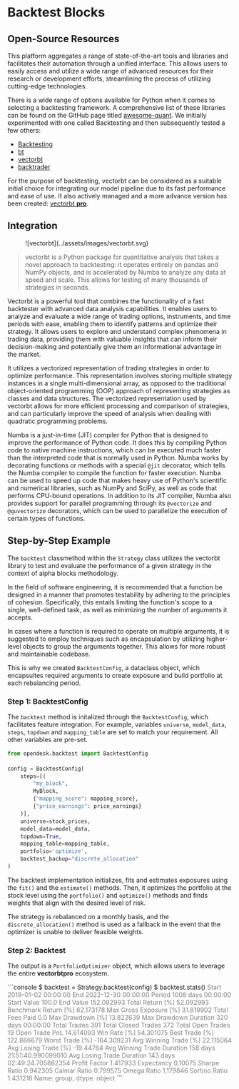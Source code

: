 # Backtest Blocks

## Open-Source Resources

This platform aggregates a range of state-of-the-art tools and libraries and facilitates their automation through a unified interface. This allows users to easily access and utilize a wide range of advanced resources for their research or development efforts, streamlining the process of utilizing cutting-edge technologies.

There is a wide range of options available for Python when it comes to selecting a backtesting framework. A comprehensive list of these libraries can be found on the GitHub page titled [awesome-quant](https://github.com/wilsonfreitas/awesome-quant#trading--backtesting). We initially experimented with one called Backtesting and then subsequently tested a few others:

* [Backtesting](https://kernc.github.io/backtesting.py)
* [bt](https://github.com/pmorissette/bt) 
* [vectorbt](https://github.com/polakowo/vectorbt)
* [backtrader](https://github.com/mementum/backtrader) 

For the purpose of backtesting, vectorbt can be considered as a suitable initial choice for integrating our model pipeline due to its fast performance and ease of use. It also actively managed and a more advance version has been created: [vectorbt **pro**](https://vectorbt.pro/).

## Integration

<figure markdown>
  ![vectorbt](../assets/images/vectorbt.svg)
</figure>

> vectorbt is a Python package for quantitative analysis that takes a novel approach to backtesting: it operates entirely on pandas and NumPy objects, and is accelerated by Numba to analyze any data at speed and scale. This allows for testing of many thousands of strategies in seconds.

Vectorbt is a powerful tool that combines the functionality of a fast backtester with advanced data analysis capabilities. It enables users to analyze and evaluate a wide range of trading options, instruments, and time periods with ease, enabling them to identify patterns and optimize their strategy. It allows users to explore and understand complex phenomena in trading data, providing them with valuable insights that can inform their decision-making and potentially give them an informational advantage in the market.

It utilizes a vectorized representation of trading strategies in order to optimize performance. This representation involves storing multiple strategy instances in a single multi-dimensional array, as opposed to the traditional object-oriented programming (OOP) approach of representing strategies as classes and data structures. The vectorized representation used by vectorbt allows for more efficient processing and comparison of strategies, and can particularly improve the speed of analysis when dealing with quadratic programming problems.

Numba is a just-in-time (JIT) compiler for Python that is designed to improve the performance of Python code. It does this by compiling Python code to native machine instructions, which can be executed much faster than the interpreted code that is normally used in Python. Numba works by decorating functions or methods with a special `@jit` decorator, which tells the Numba compiler to compile the function for faster execution. Numba can be used to speed up code that makes heavy use of Python's scientific and numerical libraries, such as NumPy and SciPy, as well as code that performs CPU-bound operations. In addition to its JIT compiler, Numba also provides support for parallel programming through its `@vectorize` and `@guvectorize` decorators, which can be used to parallelize the execution of certain types of functions.

## Step-by-Step Example

The `backtest` classmethod within the `Strategy` class utilizes the vectorbt library to test and evaluate the performance of a given strategy in the context of alpha blocks methodology.

In the field of software engineering, it is recommended that a function be designed in a manner that promotes testability by adhering to the principles of cohesion. Specifically, this entails limiting the function's scope to a single, well-defined task, as well as minimizing the number of arguments it accepts. 

In cases where a function is required to operate on multiple arguments, it is suggested to employ techniques such as encapsulation by utilizing higher-level objects to group the arguments together. This allows for more robust and maintainable codebase.

This is why we created `BacktestConfig`, a dataclass object, which encapsultes required arguments to create exposure and build portfolio at each rebalancing period.

### Step 1: BacktestConfig

The `backtest` method is initalized through the `BacktestConfig`, which facilitates feature integration. For example, variables `universe`, `model_data`, `steps`, `topdown` and `mapping_table` are set to match your requirement. All other variables are pre-set.

```python
from opendesk.backtest import BacktestConfig

config = BacktestConfig(
    steps=[(
        "my_block", 
        MyBlock, 
        {"mapping_score": mapping_score}, 
        {"price_earnings": price_earnings}
    )],     
    universe=stock_prices, 
    model_data=model_data, 
    topdown=True, 
    mapping_table=mapping_table,
    portfolio='optimize',
    backtest_backup="discrete_allocation"
)
```

The backtest implementation initializes, fits and estimates exposures using the `fit()` and the `estimate()` methods. Then, it optimizes the portfolio at the stock level using the `portfolio()` and `optimize()` methods and finds weights that align with the desired level of risk. 

The strategy is rebalanced on a monthly basis, and the `discrete_allocation()` method is used as a fallback in the event that the optimizer is unable to deliver feasible weights.

### Step 2: Backtest

The output is a `PortfolioOptimizer` object, which allows users to leverage the entire **vectorbtpro** ecosystem.

<div class="termy">
  ```console
  $ backtest = Strategy.backtest(config)
  $ backtest.stats()
  <span style="color: grey;">Start                                 2019-01-02 00:00:00
  End                                   2022-12-30 00:00:00
  Period                                 1008 days 00:00:00
  Start Value                                         100.0
  End Value                                      152.092993
  Total Return [%]                                52.092993
  Benchmark Return [%]                            62.173178
  Max Gross Exposure [%]                          31.819902
  Total Fees Paid                                       0.0
  Max Drawdown [%]                                13.822639
  Max Drawdown Duration                   320 days 00:00:00
  Total Trades                                          391
  Total Closed Trades                                   372
  Total Open Trades                                      19
  Open Trade PnL                                  14.614093
  Win Rate [%]                                    54.301075
  Best Trade [%]                                 122.866679
  Worst Trade [%]                               -164.309231
  Avg Winning Trade [%]                           22.115064
  Avg Losing Trade [%]                            -19.44764
  Avg Winning Trade Duration    158 days 21:51:40.990099010
  Avg Losing Trade Duration     143 days 02:49:24.705882354
  Profit Factor                                    1.417933
  Expectancy                                        0.10075
  Sharpe Ratio                                     0.942305
  Calmar Ratio                                     0.799575
  Omega Ratio                                      1.179846
  Sortino Ratio                                    1.431216
  Name: group, dtype: object
  </span>
  ```
</div>
